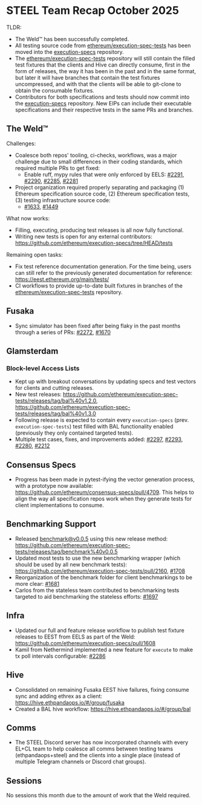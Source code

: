 # STEEL Team Recap October 2025

TLDR:

- The Weld™ has been successfully completed.
- All testing source code from [ethereum/execution-spec-tests](https://github.com/ethereum/execution-spec-tests) has been moved into the [execution-specs](https://github.com/ethereum/execution-specs) repository.
- The [ethereum/execution-spec-tests](https://github.com/ethereum/execution-spec-tests) repository will still contain the filled test fixtures that the clients and Hive can directly consume, first in the form of releases, the way it has been in the past and in the same format, but later it will have branches that contain the test fixtures uncompressed, and with that the clients will be able to git-clone to obtain the consumable fixtures.
- Contributors for both specifications and tests should now commit into the [execution-specs](https://github.com/ethereum/execution-specs) repository. New EIPs can include their executable specifications and their respective tests in the same PRs and branches.

## The Weld™

Challenges:
- Coalesce both repos' tooling, ci-checks, workflows, was a major challenge due to small differences in their coding standards, which required multiple PRs to get fixed:
  - Enable ruff, mypy rules that were only enforced by EELS: [#2291](https://github.com/ethereum/execution-spec-tests/pull/2291), [#2290](https://github.com/ethereum/execution-spec-tests/pull/2290), [#2285](https://github.com/ethereum/execution-spec-tests/pull/2285), [#2281](https://github.com/ethereum/execution-spec-tests/pull/2281)
- Project organization required properly separating and packaging (1) Ethereum specification source code, (2) Ethereum specification tests, (3) testing infrastructure source code:
  - [#1633](https://github.com/ethereum/execution-specs/pull/1633), [#1449](https://github.com/ethereum/execution-specs/pull/1449)

What now works:
- Filling, executing, producing test releases is all now fully functional.
- Writing new tests is open for any external contributors: https://github.com/ethereum/execution-specs/tree/HEAD/tests

Remaining open tasks:
- Fix test reference documentation generation. For the time being, users can still refer to the previously generated documentation for reference: https://eest.ethereum.org/main/tests/
- CI workflows to provide up-to-date built fixtures in branches of the [ethereum/execution-spec-tests](https://github.com/ethereum/execution-spec-tests) repository.

## Fusaka

- Sync simulator has been fixed after being flaky in the past months through a series of PRs: [#2272](https://github.com/ethereum/execution-spec-tests/pull/2272), [#1670](https://github.com/ethereum/execution-specs/pull/1670)

## Glamsterdam

### Block-level Access Lists
- Kept up with breakout conversations by updating specs and test vectors for clients and cutting releases.
- New test releases: https://github.com/ethereum/execution-spec-tests/releases/tag/bal%40v1.2.0, https://github.com/ethereum/execution-spec-tests/releases/tag/bal%40v1.3.0
- Following release is expected to contain every `execution-specs` (prev. `execution-spec-tests`) test filled with BAL functionality enabled (previously they only contained targeted tests).
- Multiple test cases, fixes, and improvements added: [#2297](https://github.com/ethereum/execution-spec-tests/pull/2297), [#2293](https://github.com/ethereum/execution-spec-tests/pull/2293), [#2280](https://github.com/ethereum/execution-spec-tests/pull/2280), [#2212](https://github.com/ethereum/execution-spec-tests/pull/2212)

## Consensus Specs

- Progress has been made in pytest-ifying the vector generation process, with a prototype now available: https://github.com/ethereum/consensus-specs/pull/4709. This helps to align the way all specification repos work when they generate tests for client implementations to consume.

## Benchmarking Support

- Released benchmark@v0.0.5 using this new release method: https://github.com/ethereum/execution-spec-tests/releases/tag/benchmark%40v0.0.5
- Updated most tests to use the new benchmarking wrapper (which should be used by all new benchmark tests): https://github.com/ethereum/execution-spec-tests/pull/2160, [#1708](https://github.com/ethereum/execution-specs/pull/1708)
- Reorganization of the benchmark folder for client benchmarkings to be more clear: [#1681](https://github.com/ethereum/execution-specs/pull/1681)
- Carlos from the stateless team contributed to benchmarking tests targeted to aid benchmarking the stateless efforts: [#1697](https://github.com/ethereum/execution-specs/pull/1697)

## Infra

- Updated our full and feature release workflow to publish test fixture releases to EEST from EELS as part of the Weld: https://github.com/ethereum/execution-specs/pull/1608
- Kamil from Nethermind implemented a new feature for `execute` to make tx poll intervals configurable: [#2286](https://github.com/ethereum/execution-spec-tests/pull/2286)

## Hive

- Consolidated on remaining Fusaka EEST hive failures, fixing consume sync and adding ethrex as a client: https://hive.ethpandaops.io/#/group/fusaka
- Created a BAL hive workflow: https://hive.ethpandaops.io/#/group/bal

## Comms

- The STEEL Discord server has now incorporated channels with every EL+CL team to help coalesce all comms between testing teams (ethpandaops+steel) and the clients into a single place (instead of multiple Telegram channels or Discord chat groups).

## Sessions

No sessions this month due to the amount of work that the Weld required.
